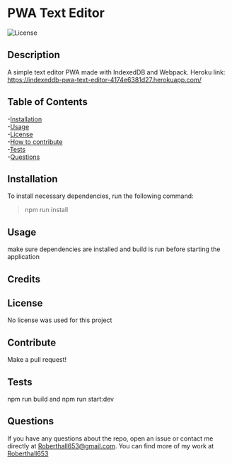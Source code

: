 # PWA Text Editor  

![License](https://img.shields.io/badge/License-grey.svg)  

## Description
A simple text editor PWA made with IndexedDB and Webpack.
Heroku link: https://indexeddb-pwa-text-editor-4174e6381d27.herokuapp.com/

## Table of Contents
-[Installation](#installation)  
-[Usage](#usage)  
-[License](#license)  
-[How to contribute](#contribute)  
-[Tests](#tests)  
-[Questions](#questions)  

## Installation
To install necessary dependencies, run the following command: 
>npm run install
## Usage
make sure dependencies are installed and build is run before starting the application
## Credits
## License
No license was used for this project
## Contribute
Make a pull request!
## Tests
npm run build and npm run start:dev
## Questions
If you have any questions about the repo, open an issue or contact me directly at Roberthall653@gmail.com. You can find more of my work at [Roberthall653](https://github.com/Roberthall653)
